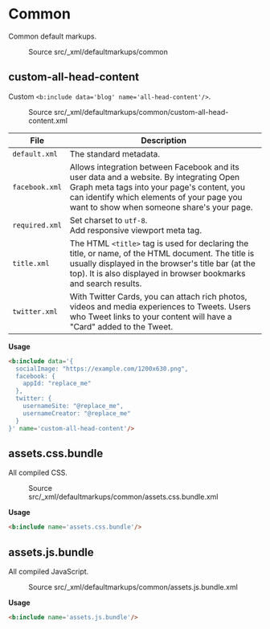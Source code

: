 <!--
@@@title:Common@@@
@@@description:Common default markups.@@@
@@@section:XML@@@
@@@subsection:Default markups@@@
-->

# Common

Common default markups.

<figure>
  <div class="doc-badges">
    <div class="doc-badge">
      <span class="doc-badge-item">Source</span>
      <span class="doc-badge-item doc-badge-item-info">src/_xml/defaultmarkups/common</span>
    </div>
  </div>
</figure>


## custom-all-head-content

Custom `<b:include data='blog' name='all-head-content'/>`.

<figure>
  <div class="doc-badges">
    <div class="doc-badge">
      <span class="doc-badge-item">Source</span>
      <span class="doc-badge-item doc-badge-item-info">src/_xml/defaultmarkups/common/custom-all-head-content.xml</span>
    </div>
  </div>
</figure>

<table>
  <thead>
    <tr>
      <th>File</th>
      <th>Description</th>
    </tr>
  </thead>
  <tbody>
    <tr>
      <td><code style="white-space: nowrap;">default.xml</code></td>
      <td>The standard metadata.</td>
    </tr>
    <tr>
      <td><code style="white-space: nowrap;">facebook.xml</code></td>
      <td>Allows integration between Facebook and its user data and a website. By integrating Open Graph meta tags into your page's content, you can identify which elements of your page you want to show when someone share's your page.</td>
    </tr>
    <tr>
      <td><code style="white-space: nowrap;">required.xml</code></td>
      <td>
        Set charset to <code>utf-8</code>.<br>
        Add responsive viewport meta tag.
      </td>
    </tr>
    <tr>
      <td><code style="white-space: nowrap;">title.xml</code></td>
      <td>The HTML <code>&lt;title&gt;</code> tag is used for declaring the title, or name, of the HTML document. The title is usually displayed in the browser's title bar (at the top). It is also displayed in browser bookmarks and search results.</td>
    </tr>
    <tr>
      <td><code style="white-space: nowrap;">twitter.xml</code></td>
      <td>With Twitter Cards, you can attach rich photos, videos and media experiences to Tweets. Users who Tweet links to your content will have a "Card" added to the Tweet.</td>
    </tr>
  </tbody>
</table>

**Usage**

```html
<b:include data='{
  socialImage: "https://example.com/1200x630.png",
  facebook: {
    appId: "replace_me"
  },
  twitter: {
    usernameSite: "@replace_me",
    usernameCreator: "@replace_me"
  }
}' name='custom-all-head-content'/>
```


## assets.css.bundle

All compiled CSS.

<figure>
  <div class="doc-badges">
    <div class="doc-badge">
      <span class="doc-badge-item">Source</span>
      <span class="doc-badge-item doc-badge-item-info">src/_xml/defaultmarkups/common/assets.css.bundle.xml</span>
    </div>
  </div>
</figure>

**Usage**

```html
<b:include name='assets.css.bundle'/>
```


## assets.js.bundle

All compiled JavaScript.

<figure>
  <div class="doc-badges">
    <div class="doc-badge">
      <span class="doc-badge-item">Source</span>
      <span class="doc-badge-item doc-badge-item-info">src/_xml/defaultmarkups/common/assets.js.bundle.xml</span>
    </div>
  </div>
</figure>

**Usage**

```html
<b:include name='assets.js.bundle'/>
```
